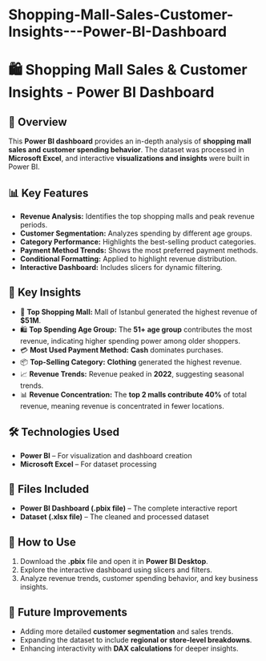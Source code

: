 # Shopping-Mall-Sales-Customer-Insights---Power-BI-Dashboard
# 🛍️ Shopping Mall Sales & Customer Insights - Power BI Dashboard  

## 📌 Overview  
This **Power BI dashboard** provides an in-depth analysis of **shopping mall sales and customer spending behavior**. The dataset was processed in **Microsoft Excel**, and interactive **visualizations and insights** were built in Power BI.  

## 📊 Key Features  
- **Revenue Analysis:** Identifies the top shopping malls and peak revenue periods.  
- **Customer Segmentation:** Analyzes spending by different age groups.  
- **Category Performance:** Highlights the best-selling product categories.  
- **Payment Method Trends:** Shows the most preferred payment methods.  
- **Conditional Formatting:** Applied to highlight revenue distribution.  
- **Interactive Dashboard:** Includes slicers for dynamic filtering.  

## 🔑 Key Insights  
- 🏬 **Top Shopping Mall:** Mall of Istanbul generated the highest revenue of **$51M**.  
- 🛍️ **Top Spending Age Group:** The **51+ age group** contributes the most revenue, indicating higher spending power among older shoppers.  
- 💳 **Most Used Payment Method:** **Cash** dominates purchases.  
- 📦 **Top-Selling Category:** **Clothing** generated the highest revenue.  
- 📈 **Revenue Trends:** Revenue peaked in **2022**, suggesting seasonal trends.  
- 📊 **Revenue Concentration:** The **top 2 malls contribute 40%** of total revenue, meaning revenue is concentrated in fewer locations.  

## 🛠️ Technologies Used  
- **Power BI** – For visualization and dashboard creation  
- **Microsoft Excel** – For dataset processing  

## 📁 Files Included  
- **Power BI Dashboard (.pbix file)** – The complete interactive report  
- **Dataset (.xlsx file)** – The cleaned and processed dataset  

## 🚀 How to Use  
1. Download the **.pbix** file and open it in **Power BI Desktop**.  
2. Explore the interactive dashboard using slicers and filters.  
3. Analyze revenue trends, customer spending behavior, and key business insights.  

## 🌟 Future Improvements  
- Adding more detailed **customer segmentation** and sales trends.  
- Expanding the dataset to include **regional or store-level breakdowns**.  
- Enhancing interactivity with **DAX calculations** for deeper insights.  
